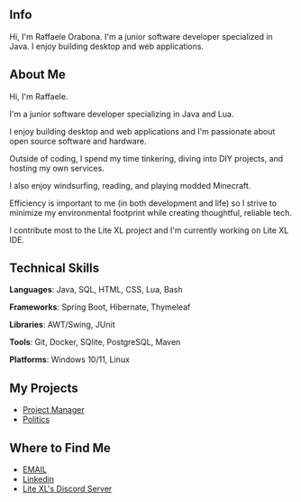## Info

Hi, I'm Raffaele Orabona. I'm a junior software developer specialized in Java. I enjoy building desktop and web applications.

<!-- <p align="center"> -->
<!--   <img src="https://github-readme-stats.vercel.app/api?username=PerilousBooklet&theme=dark" alt="GitHub Stats" height="200"/> -->
<!--   &nbsp;&nbsp;&nbsp; -->
<!--   <img src="https://github-readme-stats.vercel.app/api/top-langs/?username=PerilousBooklet&layout=compact&hide=jupyter%20notebook,dart,php,python,c%2B%2B&theme=dark" alt="Top Languages" height="200"/> -->
<!-- </p> -->

## About Me

Hi, I'm Raffaele.

I'm a junior software developer specializing in Java and Lua.

I enjoy building desktop and web applications and I'm passionate about open source software and hardware.

Outside of coding, I spend my time tinkering, diving into DIY projects, and hosting my own services.

I also enjoy windsurfing, reading, and playing modded Minecraft.

Efficiency is important to me (in both development and life) so I strive to minimize my environmental footprint while creating thoughtful, reliable tech.

I contribute most to the Lite XL project and I'm currently working on Lite XL IDE.

## Technical Skills

**Languages**: Java, SQL, HTML, CSS, Lua, Bash

**Frameworks**: Spring Boot, Hibernate, Thymeleaf

**Libraries**: AWT/Swing, JUnit

**Tools**: Git, Docker, SQlite, PostgreSQL, Maven

**Platforms**: Windows 10/11, Linux

## My Projects

- [Project Manager]()
- [Politics]()

## Where to Find Me

- [EMAIL](mailto:raffaele.orabona@protonmail.com)
- [Linkedin](https://www.linkedin.com/in/raffaele-orabona-03821b231/)
- [Lite XL's Discord Server](https://discord.gg/47gNc6YMW3)
